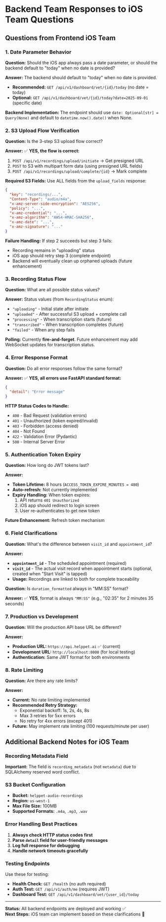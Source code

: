 # Backend Team Responses to iOS Team Questions

## Questions from Frontend iOS Team

### 1. Date Parameter Behavior
**Question:** Should the iOS app always pass a date parameter, or should the backend default to "today" when no date is provided?

**Answer:** The backend should default to "today" when no date is provided. 
- **Recommended:** `GET /api/v1/dashboard/vet/{id}/today` (no date = today)
- **Optional:** `GET /api/v1/dashboard/vet/{id}/today?date=2025-09-01` (specific date)

**Backend Implementation:** The endpoint should use `date: Optional[str] = Query(None)` and default to `datetime.now().date()` when None.

### 2. S3 Upload Flow Verification
**Question:** Is the 3-step S3 upload flow correct?

**Answer:** ✅ **YES, the flow is correct:**
1. `POST /api/v1/recordings/upload/initiate` → Get presigned URL
2. `POST` to S3 with multipart form data (using presigned URL fields)
3. `POST /api/v1/recordings/upload/complete/{id}` → Mark complete

**Required S3 Fields:** Use ALL fields from the `upload_fields` response:
```json
{
  "key": "recordings/...",
  "Content-Type": "audio/m4a",
  "x-amz-server-side-encryption": "AES256",
  "policy": "...",
  "x-amz-credential": "...",
  "x-amz-algorithm": "AWS4-HMAC-SHA256",
  "x-amz-date": "...",
  "x-amz-signature": "..."
}
```

**Failure Handling:** If step 2 succeeds but step 3 fails:
- Recording remains in "uploading" status
- iOS app should retry step 3 (complete endpoint)
- Backend will eventually clean up orphaned uploads (future enhancement)

### 3. Recording Status Flow
**Question:** What are all possible status values?

**Answer:** Status values (from `RecordingStatus` enum):
- `"uploading"` - Initial state after initiate
- `"uploaded"` - After successful S3 upload + complete call
- `"processing"` - When transcription starts (future)
- `"transcribed"` - When transcription completes (future)
- `"failed"` - When any step fails

**Polling:** Currently **fire-and-forget**. Future enhancement may add WebSocket updates for transcription status.

### 4. Error Response Format
**Question:** Do all error responses follow the same format?

**Answer:** ✅ **YES, all errors use FastAPI standard format:**
```json
{
  "detail": "Error message"
}
```

**HTTP Status Codes to Handle:**
- `400` - Bad Request (validation errors)
- `401` - Unauthorized (token expired/invalid)
- `403` - Forbidden (access denied)
- `404` - Not Found
- `422` - Validation Error (Pydantic)
- `500` - Internal Server Error

### 5. Authentication Token Expiry
**Question:** How long do JWT tokens last?

**Answer:** 
- **Token Lifetime:** 8 hours (`ACCESS_TOKEN_EXPIRE_MINUTES = 480`)
- **Auto-refresh:** Not currently implemented
- **Expiry Handling:** When token expires:
  1. API returns `401 Unauthorized`
  2. iOS app should redirect to login screen
  3. User re-authenticates to get new token

**Future Enhancement:** Refresh token mechanism

### 6. Field Clarifications
**Question:** What's the difference between `visit_id` and `appointment_id`?

**Answer:**
- **`appointment_id`** - The scheduled appointment (required)
- **`visit_id`** - The actual visit record when appointment starts (optional, created when "Start Visit" is tapped)
- **Usage:** Recordings are linked to both for complete traceability

**Question:** Is `duration_formatted` always in "MM:SS" format?

**Answer:** ✅ **YES**, format is always `"MM:SS"` (e.g., "02:35" for 2 minutes 35 seconds)

### 7. Production vs Development
**Question:** Will the production API base URL be different?

**Answer:** 
- **Production URL:** `https://api.helppet.ai` ✅ (current)
- **Development URL:** `http://localhost:8000` (for local testing)
- **Authentication:** Same JWT format for both environments

### 8. Rate Limiting
**Question:** Are there any rate limits?

**Answer:** 
- **Current:** No rate limiting implemented
- **Recommended Retry Strategy:**
  - Exponential backoff: 1s, 2s, 4s, 8s
  - Max 3 retries for 5xx errors
  - No retry for 4xx errors (except 401)
- **Future:** May implement rate limiting (100 requests/minute per user)

## Additional Backend Notes for iOS Team

### Recording Metadata Field
**Important:** The field is `recording_metadata` (not `metadata`) due to SQLAlchemy reserved word conflict.

### S3 Bucket Configuration
- **Bucket:** `helppet-audio-recordings`
- **Region:** `us-west-1`
- **Max File Size:** 100MB
- **Supported Formats:** `.m4a`, `.mp3`, `.wav`

### Error Handling Best Practices
1. **Always check HTTP status codes first**
2. **Parse `detail` field for user-friendly messages**
3. **Log full response for debugging**
4. **Handle network timeouts gracefully**

### Testing Endpoints
Use these for testing:
- **Health Check:** `GET /health` (no auth required)
- **Auth Test:** `GET /api/v1/auth/me` (requires JWT)
- **Dashboard Test:** `GET /api/v1/dashboard/vet/{user_id}/today`

---

**Status:** All backend endpoints are deployed and working ✅  
**Next Steps:** iOS team can implement based on these clarifications 🚀
